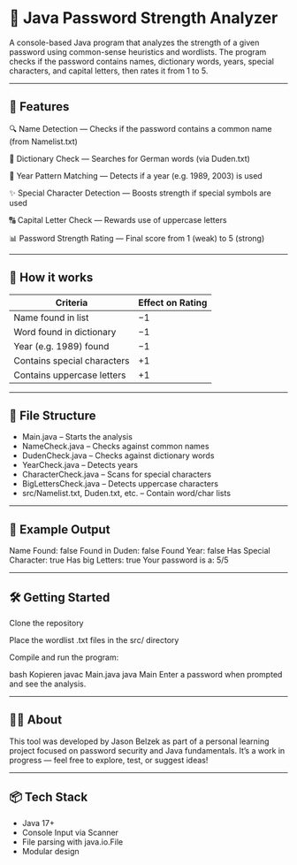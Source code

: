 # 🔐 Java Password Strength Analyzer
A console-based Java program that analyzes the strength of a given password using common-sense heuristics and wordlists. The program checks if the password contains names, dictionary words, years, special characters, and capital letters, then rates it from 1 to 5.

---

## 🚀 Features
🔍 Name Detection — Checks if the password contains a common name (from Namelist.txt)

📖 Dictionary Check — Searches for German words (via Duden.txt)

📅 Year Pattern Matching — Detects if a year (e.g. 1989, 2003) is used

✨ Special Character Detection — Boosts strength if special symbols are used

🔠 Capital Letter Check — Rewards use of uppercase letters

📊 Password Strength Rating — Final score from 1 (weak) to 5 (strong)

---
## 🧠 How it works

| Criteria                    | Effect on Rating |
| --------------------------- | ---------------- |
| Name found in list          | −1               |
| Word found in dictionary    | −1               |
| Year (e.g. 1989) found      | −1               |
| Contains special characters | +1               |
| Contains uppercase letters  | +1               |

---

## 📂 File Structure
- Main.java – Starts the analysis
- NameCheck.java – Checks against common names
- DudenCheck.java – Checks against dictionary words
- YearCheck.java – Detects years
- CharacterCheck.java – Scans for special characters
- BigLettersCheck.java – Detects uppercase characters
- src/Namelist.txt, Duden.txt, etc. – Contain word/char lists

---

## 📌 Example Output
Name Found: false
Found in Duden: false
Found Year: false
Has Special Character: true
Has big Letters: true
Your password is a: 5/5

---

## 🛠 Getting Started
Clone the repository

Place the wordlist .txt files in the src/ directory

Compile and run the program:

bash
Kopieren
javac Main.java
java Main
Enter a password when prompted and see the analysis.

---

## 🙋‍♂️ About
This tool was developed by Jason Belzek as part of a personal learning project focused on password security and Java fundamentals.
It’s a work in progress — feel free to explore, test, or suggest ideas!

---

## 📦 Tech Stack
- Java 17+
- Console Input via Scanner
- File parsing with java.io.File
- Modular design
